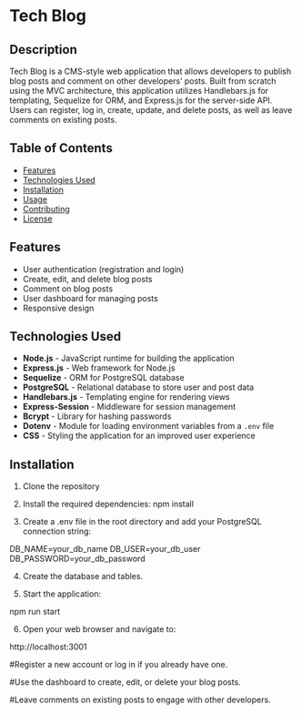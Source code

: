 # Tech Blog

## Description
Tech Blog is a CMS-style web application that allows developers to publish blog posts and comment on other developers’ posts. Built from scratch using the MVC architecture, this application utilizes Handlebars.js for templating, Sequelize for ORM, and Express.js for the server-side API. Users can register, log in, create, update, and delete posts, as well as leave comments on existing posts.

## Table of Contents
- [Features](#features)
- [Technologies Used](#technologies-used)
- [Installation](#installation)
- [Usage](#usage)
- [Contributing](#contributing)
- [License](#license)

## Features
- User authentication (registration and login)
- Create, edit, and delete blog posts
- Comment on blog posts
- User dashboard for managing posts
- Responsive design

## Technologies Used
- **Node.js** - JavaScript runtime for building the application
- **Express.js** - Web framework for Node.js
- **Sequelize** - ORM for PostgreSQL database
- **PostgreSQL** - Relational database to store user and post data
- **Handlebars.js** - Templating engine for rendering views
- **Express-Session** - Middleware for session management
- **Bcrypt** - Library for hashing passwords
- **Dotenv** - Module for loading environment variables from a `.env` file
- **CSS** - Styling the application for an improved user experience

## Installation
1. Clone the repository

2. Install the required dependencies:
npm install

3. Create a .env file in the root directory and add your PostgreSQL connection string:

DB_NAME=your_db_name
DB_USER=your_db_user
DB_PASSWORD=your_db_password

4. Create the database and tables.


5. Start the application:

npm run start

6. Open your web browser and navigate to:

http://localhost:3001

#Register a new account or log in if you already have one.

#Use the dashboard to create, edit, or delete your blog posts.

#Leave comments on existing posts to engage with other developers.